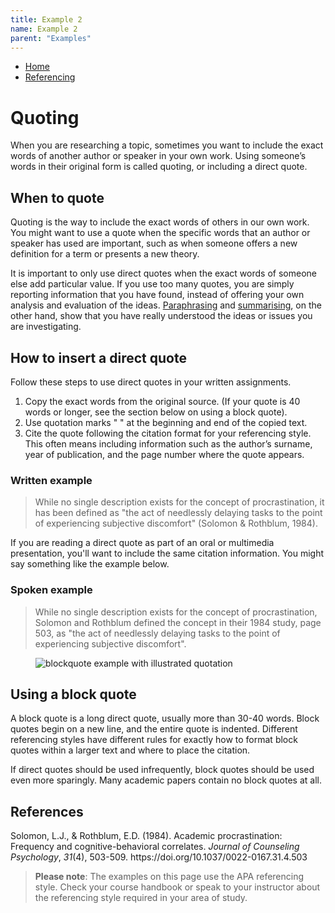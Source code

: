 ```yaml
---
title: Example 2
name: Example 2
parent: "Examples"
---
```

<ul class="breadcrumbs">
	<li><a href="/design-system/" tabindex="-1">Home</a></li>
	<li><a href="" tabindex="-1">Referencing</a></li>
</ul>
<a id="main-content"></a>
<h1 class="margin-top-zero">Quoting</h1>
<p class="lead">When you are researching a topic, sometimes you want to include the exact words of another author or speaker in your own work. Using someone’s words in their original form is called quoting, or including a direct quote.</p>
<h2>When to quote</h2>
<p>Quoting is the way to include the exact words of others in our own work. You might want to use a quote when the specific words that an author or speaker has used are important, such as when someone offers a new definition for a term or presents a new theory.</p>
<p>It is important to only use direct quotes when the exact words of someone else add particular value. If you use too many quotes, you are simply reporting information that you have found, instead of offering your own analysis and evaluation of the ideas. <a href="paraphrasing-4.html">Paraphrasing</a> and <a href="summarising-0.html">summarising</a>, on the other hand, show that you have really understood the ideas or issues you are investigating.</p>
<h2>How to insert a direct quote</h2>
<p>Follow these steps to use direct quotes in your written assignments.</p>
<ol>
	<li>Copy the exact words from the original source. (If your quote is 40 words or longer, see the section below on using a block quote).</li>
	<li>Use quotation marks " " at the beginning and end of the copied text.</li>
	<li>Cite the quote following the citation format for your referencing style. This often means including information such as the author’s surname, year of publication, and the page number where the quote appears.</li>
</ol>
<h3>Written example</h3>
<blockquote><div class="content"><p>While no single description exists for the concept of procrastination, it has been defined as "the act of needlessly delaying tasks to the point of experiencing subjective discomfort" (Solomon &amp; Rothblum, 1984).</p></div></blockquote>
<p>If you are reading a direct quote as part of an oral or multimedia presentation, you'll want to include the same citation information. You might say something like the example below.</p>
<h3>Spoken example</h3>
<blockquote><div class="content"><p>While no single description exists for the concept of procrastination, Solomon and Rothblum defined the concept in their 1984 study, page 503, as "the act of needlessly delaying tasks to the point of experiencing subjective discomfort".</p></div></blockquote>
<figure class="float-right">
    <img src="https://learninglab.rmit.edu.au/sites/default/files/quoting-blockquote.png" class="borde" alt="blockquote example with illustrated quotation" />
</figure>
<h2>Using a block quote</h2>
<!--
<img src="../sites/default/files/quoting-blockquote.png" style="float: right; margin-left: 20px; max-width: 30% !important;
margin-top: -30px;" alt="blockquote example with illustrated quotation marks">
-->
<p>A block quote is a long direct quote, usually more than 30-40 words. Block quotes begin on a new line, and the entire quote is indented. Different referencing styles have different rules for exactly how to format block quotes within a larger text and where to place the citation.</p>

<p>If direct quotes should be used infrequently, block quotes should be used even more sparingly. Many academic papers contain no block quotes at all.</p>
<h2>References</h2>
<p class="apa small">Solomon, L.J., &amp; Rothblum, E.D. (1984). Academic procrastination: Frequency and cognitive-behavioral correlates. <em>Journal of Counseling Psychology</em>, <em>31</em>(4), 503-509. https://doi.org/10.1037/0022-0167.31.4.503</p>
<blockquote class="style2">
	<div class="content">
		<p><strong>Please note</strong>: The examples on this page use the APA referencing style. Check your course handbook or speak to your instructor about the referencing style required in your area of study.</p>
	</div>
</blockquote>
